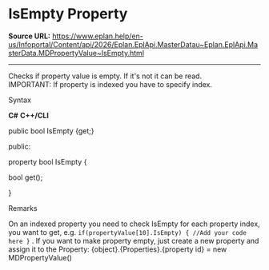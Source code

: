 # IsEmpty Property

**Source URL:** https://www.eplan.help/en-us/Infoportal/Content/api/2026/Eplan.EplApi.MasterDatau~Eplan.EplApi.MasterData.MDPropertyValue~IsEmpty.html

---

Checks if property value is empty. If it's not it can be read.  
IMPORTANT: If property is indexed you have to specify index.

Syntax

**C#**
**C++/CLI**


public bool IsEmpty {get;}

public:

property bool IsEmpty {

   bool get();

}


Remarks

On an indexed property you need to check IsEmpty for each property index, you want to get, e.g. `if(propertyValue[10].IsEmpty) { //Add your code here }` . If you want to make property empty, just create a new property and assign it to the Property: {object}.{Properties}.{property id} = new MDPropertyValue()
